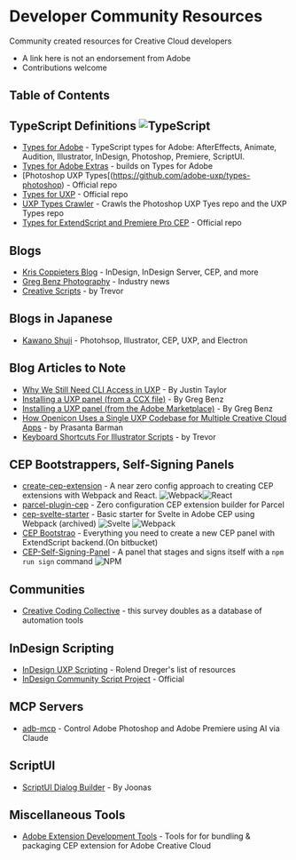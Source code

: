 # Developer Community Resources
Community created resources for Creative Cloud developers
- A link here is not an endorsement from Adobe
- Contributions welcome

## Table of Contents
<!-- TOC -->

<!-- /TOC -->

## TypeScript Definitions  ![TypeScript](https://img.shields.io/badge/typescript-%23007ACC.svg?style=for-the-badge&logo=typescript&logoColor=white)
- [Types for Adobe](https://github.com/docsforadobe/Types-for-Adobe) - TypeScript types for Adobe: AfterEffects, Animate, Audition, Illustrator, InDesign, Photoshop, Premiere, ScriptUI.
- [Types for Adobe Extras](https://github.com/docsforadobe/types-for-adobe-extras) - builds on Types for Adobe
- [Photoshop UXP Types[(https://github.com/adobe-uxp/types-photoshop) - Official repo
- [Types for UXP](https://github.com/adobe/cc-ext-uxp-types) - Official repo
- [UXP Types Crawler](https://github.com/hansottowirtz/adobe-uxp-types-crawler) - Crawls the Photoshop UXP Tyes repo and the UXP Types repo
- [Types for ExtendScript and Premiere Pro CEP](https://github.com/Adobe-CEP/Samples/tree/master/TypeScript/typings) - Official repo

## Blogs
- [Kris Coppieters Blog](https://coppieters.nz/) - InDesign, InDesign Server, CEP, and more
- [Greg Benz Photography](https://gregbenzphotography.com/) - Industry news
- [Creative Scripts](https://creative-scripts.com/) - by Trevor

## Blogs in Japanese
- [Kawano Shuji](https://kawano-shuji.com/justdiary/) - Photohsop, Illustrator, CEP, UXP, and Electron

## Blog Articles to Note
- [Why We Still Need CLI Access in UXP](https://hyperbrew.notion.site/Why-We-Still-Need-CLI-Access-in-UXP-193d249d738180b8a5f3f3aaacf8aaa0) - By Justin Taylor
- [Installing a UXP panel (from a CCX file)](https://gregbenzphotography.com/installing-a-uxp-panel-from-ccx) - By Greg Benz
- [Installing a UXP panel (from the Adobe Marketplace)](https://gregbenzphotography.com/installing-a-uxp-panel-from-adobe) - By Greg Benz
- [How Openicon Uses a Single UXP Codebase for Multiple Creative Cloud Apps](https://medium.com/adobetech/how-openicon-uses-a-single-uxp-codebase-for-multiple-creative-cloud-apps-fa589f666677?source=friends_link&sk=08f0520883a825a0ecb22c9f18cdd4fe) - by Prasanta Barman
- [Keyboard Shortcuts For Illustrator Scripts](https://creative-scripts.com/keyboard-shortcuts-for-illustrator-scripts/) - by Trevor

## CEP Bootstrappers, Self-Signing Panels
- [create-cep-extension](https://github.com/fusepilot/create-cep-extension) - A near zero config approach to creating CEP extensions with Webpack and React. ![Webpack](https://img.shields.io/badge/webpack-%238DD6F9.svg?style=for-the-badge&logo=webpack&logoColor=black)![React](https://img.shields.io/badge/react-%2320232a.svg?style=for-the-badge&logo=react&logoColor=%2361DAFB)
- [parcel-plugin-cep](https://github.com/fusepilot/parcel-plugin-cep) - Zero configuration CEP extension builder for Parcel
- [cep-svelte-starter](https://github.com/Klustre/cep-svelte-starter) - Basic starter for Svelte in Adobe CEP using Webpack (archived) ![Svelte](https://img.shields.io/badge/svelte-%23f1413d.svg?style=for-the-badge&logo=svelte&logoColor=white) ![Webpack](https://img.shields.io/badge/webpack-%238DD6F9.svg?style=for-the-badge&logo=webpack&logoColor=black)
- [CEP Bootstrao](https://bitbucket.org/theasci/cep-bootstrap/src/master/) - Everything you need to create a new CEP panel with ExtendScript backend.(On bitbucket)
- [CEP-Self-Signing-Panel](https://github.com/Inventsable/CEP-Self-Signing-Panel) - A panel that stages and signs itself with a `npm run sign` command ![NPM](https://img.shields.io/badge/NPM-%23CB3837.svg?style=for-the-badge&logo=npm&logoColor=white)

## Communities
- [Creative Coding Collective](https://essurvey.creativecodingcollective.org/) - this survey doubles as a database of automation tools

## InDesign Scripting
- [InDesign UXP Scripting](https://github.com/RolandDreger/indesign-uxp-scripting) - Rolend Dreger's list of resources
- [InDesign Community Script Project](https://github.com/AdobeInDesignScripts/directory) - Official

## MCP Servers
- [adb-mcp](https://github.com/mikechambers/adb-mcp) - Control Adobe Photoshop and Adobe Premiere using AI via Claude

## ScriptUI
- [ScriptUI Dialog Builder](https://scriptui.joonas.me/) - By Joonas

## Miscellaneous Tools
- [Adobe Extension Development Tools](https://github.com/adobe-extension-tools) - Tools for for bundling & packaging CEP extension for Adobe Creative Cloud

